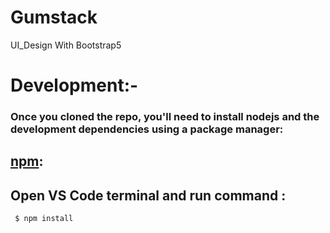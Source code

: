 # Gumstack
UI_Design With Bootstrap5

Development:-
=============
### Once you cloned the repo, you'll need to install nodejs and the development dependencies using a package manager:

## [npm](https://www.npmjs.com/):
## Open VS Code terminal and run command :
```
 $ npm install
```
